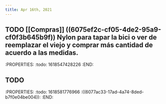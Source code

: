 ```yaml
---
title: Apr 16th, 2021
---
```


## TODO [[Compras]] ((6075ef2c-cf05-4de2-95a9-cf0f3b645b9f)) Nylon para tapar la bici o ver de reemplazar el viejo y comprar más cantidad de acuerdo a las medidas.
:PROPERTIES:
:todo: 1618547428226
:END:
## TODO 
:PROPERTIES:
:todo: 1618581776966
:((6077ac33-17ad-4a74-8ded-b7f0e04be004)): 
:END:
